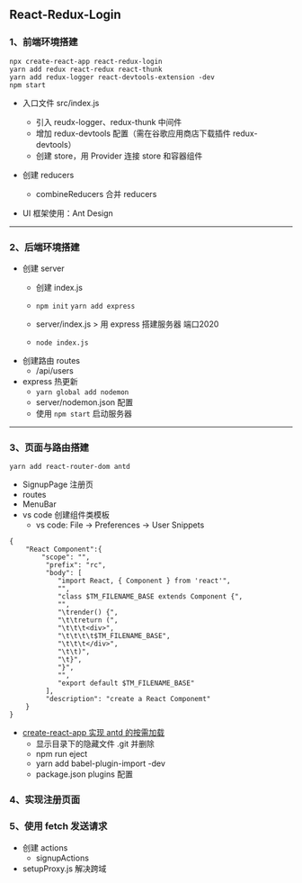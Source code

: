 ## React-Redux-Login 

### 1、前端环境搭建

```
npx create-react-app react-redux-login
yarn add redux react-redux react-thunk
yarn add redux-logger react-devtools-extension -dev
npm start
```

- 入口文件 src/index.js
  - 引入 reudx-logger、redux-thunk 中间件 
  - 增加 redux-devtools 配置（需在谷歌应用商店下载插件 redux-devtools）
  - 创建 store，用 Provider 连接 store 和容器组件

- 创建 reducers
  - combineReducers 合并 reducers
- UI 框架使用：Ant Design

--------------

### 2、后端环境搭建

- 创建 server
  - 创建 index.js

  - `npm init` `yarn add express`

  - server/index.js > 用 express 搭建服务器 端口2020
  - `node index.js` 
- 创建路由 routes
  - /api/users
- express 热更新
  - `yarn global add nodemon`
  - server/nodemon.json 配置
  - 使用 `npm start` 启动服务器

------

### 3、页面与路由搭建

`yarn add react-router-dom antd`

- SignupPage 注册页
- routes
- MenuBar 
- vs code 创建组件类模板
  - vs code: File -> Preferences -> User Snippets 

```
{
	"React Component":{
	    "scope": "",
         "prefix": "rc",
         "body": [
            "import React, { Component } from 'react'",
            "",
            "class $TM_FILENAME_BASE extends Component {",
            "",
            "\trender() {",
            "\t\treturn (",
            "\t\t\t<div>",
            "\t\t\t\t$TM_FILENAME_BASE",
            "\t\t\t</div>",
            "\t\t)",
            "\t}",
            "}",
            "",
            "export default $TM_FILENAME_BASE"
         ],
         "description": "create a React Componemt"
    }
}
```

- [create-react-app 实现 antd 的按需加载](https://www.jianshu.com/p/f93c56101041)
  - 显示目录下的隐藏文件 .git 并删除
  - npm run eject
  - yarn add babel-plugin-import -dev
  - package.json plugins 配置

### 4、实现注册页面

### 5、使用 fetch 发送请求

- 创建 actions
  - signupActions
- setupProxy.js 解决跨域
